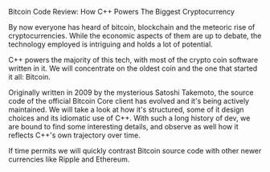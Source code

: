 Bitcoin Code Review: How C++ Powers The Biggest Cryptocurrency

By now everyone has heard of bitcoin, blockchain and the meteoric rise of cryptocurrencies. While the economic aspects of them are up to debate, the technology employed is intriguing and holds a lot of potential.

C++ powers the majority of this tech, with most of the crypto coin software written in it. We will concentrate on the oldest coin and the one that started it all: Bitcoin.

Originally written in 2009 by the mysterious Satoshi Takemoto, the source code of the official Bitcoin Core client has evolved and it's being actively maintained. We will take a look at how it's structured, some of it design choices and its idiomatic use of C++. With such a long history of dev, we are bound to find some interesting details, and observe as well how it reflects C++'s own trajectory over time.

If time permits we will quickly contrast Bitcoin source code with other newer currencies like Ripple and Ethereum.
